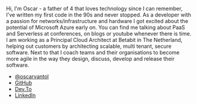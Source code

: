 Hi, I'm Oscar - a father of 4 that loves technology since I can remember, I've written my first code in the 90s and never stopped. As a developer with a passion for networks/infrastructure and hardware I got excited about the potential of Microsoft Azure early on. You can find me talking about PaaS and Serverless at conferences, on blogs or youtube whenever there is time. I am working as a Principal Cloud Architect at Betabit in The Netherland, helping out customers by architecting scalable, multi tenant, secure software. Next to that I coach teams and their organisations to become more agile in the way they design, discuss, develop and release their software.

- [@oscarvantol](https://twitter.com/oscarvantol)
- [GitHub](https://github.com/oscarvantol)
- [Dev.To](https://dev.to/oscarvantol)
- [LinkedIn](https://www.linkedin.com/in/oscar-van-tol)